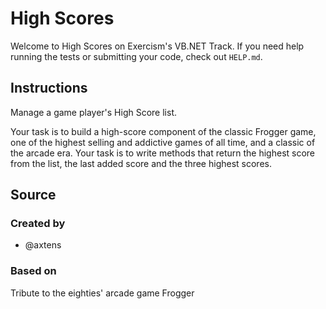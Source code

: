 # High Scores

Welcome to High Scores on Exercism's VB.NET Track.
If you need help running the tests or submitting your code, check out `HELP.md`.

## Instructions

Manage a game player's High Score list.

Your task is to build a high-score component of the classic Frogger game, one of the highest selling and addictive games of all time, and a classic of the arcade era. Your task is to write methods that return the highest score from the list, the last added score and the three highest scores.

## Source

### Created by

- @axtens

### Based on

Tribute to the eighties' arcade game Frogger